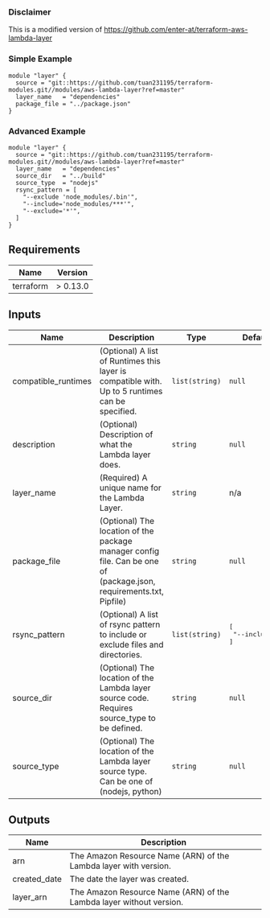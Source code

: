 ### Disclaimer

This is a modified version of https://github.com/enter-at/terraform-aws-lambda-layer

### Simple Example

```hcl
module "layer" {
  source = "git::https://github.com/tuan231195/terraform-modules.git//modules/aws-lambda-layer?ref=master"
  layer_name   = "dependencies"
  package_file = "../package.json"
}
```

### Advanced Example

```hcl
module "layer" {
  source = "git::https://github.com/tuan231195/terraform-modules.git//modules/aws-lambda-layer?ref=master"
  layer_name   = "dependencies"
  source_dir   = "../build"
  source_type  = "nodejs"
  rsync_pattern = [
    "--exclude 'node_modules/.bin'",
    "--include='node_modules/***'",
    "--exclude='*'",
  ]
}
```

## Requirements

| Name | Version |
|------|---------|
| terraform | > 0.13.0 |

## Inputs

| Name | Description | Type | Default | Required |
|------|-------------|------|---------|:--------:|
| compatible\_runtimes | (Optional) A list of Runtimes this layer is compatible with. Up to 5 runtimes can be specified. | `list(string)` | `null` | no |
| description | (Optional) Description of what the Lambda layer does. | `string` | `null` | no |
| layer\_name | (Required) A unique name for the Lambda Layer. | `string` | n/a | yes |
| package\_file | (Optional) The location of the package manager config file. Can be one of (package.json, requirements.txt, Pipfile) | `string` | `null` | no |
| rsync\_pattern | (Optional) A list of rsync pattern to include or exclude files and directories. | `list(string)` | <pre>[<br>  "--include=*"<br>]</pre> | no |
| source\_dir | (Optional) The location of the Lambda layer source code. Requires source\_type to be defined. | `string` | `null` | no |
| source\_type | (Optional) The location of the Lambda layer source type. Can be one of (nodejs, python) | `string` | `null` | no |

## Outputs

| Name | Description |
|------|-------------|
| arn | The Amazon Resource Name (ARN) of the Lambda layer with version. |
| created\_date | The date the layer was created. |
| layer\_arn | The Amazon Resource Name (ARN) of the Lambda layer without version. |